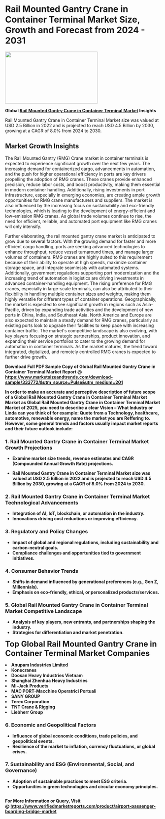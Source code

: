 <H1>Rail Mounted Gantry Crane in Container Terminal Market Size, Growth and Forecast from 2024 - 2031</H1><img class="aligncenter size-medium wp-image-584254" src="https://thirdeyenews.in/wp-content/uploads/2024/09/Global-Market-Research-300x168.jpeg" alt="" width="300" height="168" /><p><strong>Global&nbsp;<a href="https://www.marketsizeandtrends.com/download-sample/333772/&amp;utm_source=Pulse&amp;utm_medium=201">Rail Mounted Gantry Crane in Container Terminal Market</a> Insights</strong></p><p>Rail Mounted Gantry Crane in Container Terminal Market size was valued at USD 2.5 Billion in 2022 and is projected to reach USD 4.5 Billion by 2030, growing at a CAGR of 8.0% from 2024 to 2030.</p><p><h2>Market Growth Insights</h2> <p>The Rail Mounted Gantry (RMG) Crane market in container terminals is expected to experience significant growth over the next few years. The increasing demand for containerized cargo, advancements in automation, and the push for higher operational efficiency in ports are key drivers propelling the adoption of RMG cranes. These cranes provide enhanced precision, reduce labor costs, and boost productivity, making them essential in modern container handling. Additionally, rising investments in port infrastructure, especially in emerging economies, are creating ample growth opportunities for RMG crane manufacturers and suppliers. The market is also influenced by the increasing focus on sustainability and eco-friendly technologies, which is leading to the development of energy-efficient and low-emission RMG cranes. As global trade volumes continue to rise, the need for efficient, reliable, and automated port equipment like RMG cranes will only intensify.</p> <p><strong></strong></p> <p>Further elaborating, the rail mounted gantry crane market is anticipated to grow due to several factors. With the growing demand for faster and more efficient cargo handling, ports are seeking advanced technologies to enhance throughput, reduce vessel turnaround times, and manage larger volumes of containers. RMG cranes are highly suited to this requirement because of their ability to operate at high speeds, maximize container storage space, and integrate seamlessly with automated systems. Additionally, government regulations supporting port modernization and the increasing trend of automation in logistics are driving investments in advanced container-handling equipment. The rising preference for RMG cranes, especially in large-scale terminals, can also be attributed to their flexibility in handling multiple container sizes and weights, making them highly versatile for different types of container operations. Geographically, the market is expected to see significant growth in regions such as Asia-Pacific, driven by expanding trade activities and the development of new ports in China, India, and Southeast Asia. North America and Europe are also expected to maintain a steady demand for RMG cranes, particularly as existing ports look to upgrade their facilities to keep pace with increasing container traffic. The market's competitive landscape is also evolving, with key players focusing on strategic partnerships, product innovation, and expanding their service portfolios to cater to the growing demand for automation in container terminals. As the market matures, the trend toward integrated, digitalized, and remotely controlled RMG cranes is expected to further drive growth.</p> <p><strong></p><p><span class=""><strong>Download Full PDF Sample Copy of Global Rail Mounted Gantry Crane in Container Terminal Market Report</strong> @ <a href="https://www.marketsizeandtrends.com/download-sample/333772/&amp;utm_source=Pulse&amp;utm_medium=201" target="_blank">https://www.marketsizeandtrends.com/download-sample/333772/&amp;utm_source=Pulse&amp;utm_medium=201</a></span></p><p>In order to make an accurate and perceptive description of future scope of a Global&nbsp;Rail Mounted Gantry Crane in Container Terminal Market Market as Global&nbsp;Rail Mounted Gantry Crane in Container Terminal Market Market of 2025, you need to describe a clear Vision &ndash; What Industry or Linda can you think of for example: Quote from a Technology, healthcare, automotive, renewable energy, name the market you are Reffering to. However, some general trends and factors usually impact market reports and their future outlook include:</p><h3>1.&nbsp;<strong>Rail Mounted Gantry Crane in Container Terminal Market Growth Projections</strong></h3><ul><li>Examine market size trends, revenue estimates and CAGR (Compounded Annual Growth Rate) projections.</li><li><p>Rail Mounted Gantry Crane in Container Terminal Market size was valued at USD 2.5 Billion in 2022 and is projected to reach USD 4.5 Billion by 2030, growing at a CAGR of 8.0% from 2024 to 2030.</p></li></ul><h3>2.&nbsp;<strong>Rail Mounted Gantry Crane in Container Terminal Market Technological Advancements</strong></h3><ul><li>Integration of AI, IoT, blockchain, or automation in the industry.</li><li>Innovations driving cost reductions or improving efficiency.</li></ul><h3>3.&nbsp;<strong>Regulatory and Policy Changes</strong></h3><ul><li>Impact of global and regional regulations, including sustainability and carbon-neutral goals.</li><li>Compliance challenges and opportunities tied to government initiatives.</li></ul><h3>4.&nbsp;<strong>Consumer Behavior Trends</strong></h3><ul><li>Shifts in demand influenced by generational preferences (e.g., Gen Z, Millennials).</li><li>Emphasis on eco-friendly, ethical, or personalized products/services.</li></ul><h3>5.&nbsp;<strong>Global Rail Mounted Gantry Crane in Container Terminal Market Competitive Landscape</strong></h3><ul><li>Analysis of key players, new entrants, and partnerships shaping the industry.</li><li>Strategies for differentiation and market penetration.</li></ul><p data-pm-slice="1 1 []"><span style="color: inherit; font-family: inherit; font-size: 25px;">Top Global Rail Mounted Gantry Crane in Container Terminal Market Companies</span></p><div class="" data-test-id=""><p><li>Anupam Industries Limited</li><li> Konecranes</li><li> Doosan Heavy Industries Vietnam</li><li> Shanghai Zhenhua Heavy Industries</li><li> Mi-Jack Products</li><li> MAC PORT-Macchine Operatrici Portuali</li><li> SANY GROUP</li><li> Terex Corporation</li><li> TNT Crane & Rigging</li><li> Liebherr Group</li></p></div><h3>6.&nbsp;<strong>Economic and Geopolitical Factors</strong></h3><ul><li>Influence of global economic conditions, trade policies, and geopolitical events.</li><li>Resilience of the market to inflation, currency fluctuations, or global crises.</li></ul><h3>7.&nbsp;<strong>Sustainability and ESG (Environmental, Social, and Governance)</strong></h3><ul><li>Adoption of sustainable practices to meet ESG criteria.</li><li>Opportunities in green technologies and circular economy principles.</li></ul><h2><strong style="font-size: 14px;">For More Information or Query, Visit @&nbsp;</strong><a style="background-color: #ffffff; font-size: 14px;" href="https://www.marketsizeandtrends.com/report/rail-mounted-gantry-crane-in-container-terminal-market/" target="_blank">https://www.verifiedmarketreports.com/product/airport-passenger-boarding-bridge-market</a></h2>

